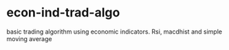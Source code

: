 # econ-ind-trad-algo
basic trading algorithm using economic indicators. Rsi, macdhist and simple moving average
